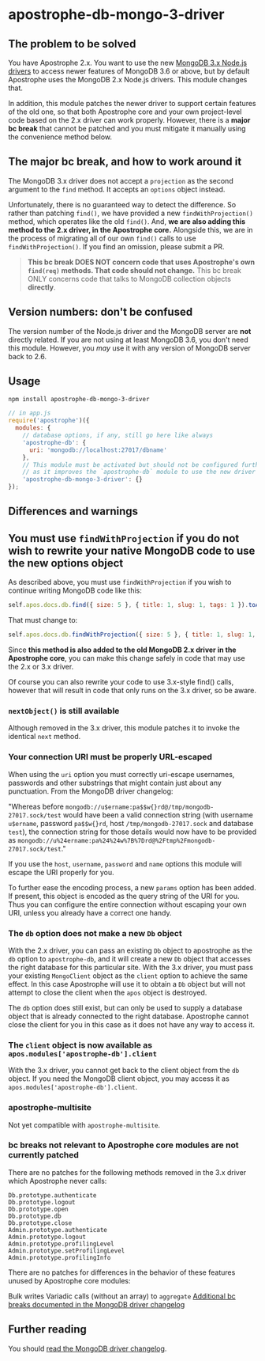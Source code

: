 # apostrophe-db-mongo-3-driver

## The problem to be solved

You have Apostrophe 2.x. You want to use the new [MongoDB 3.x Node.js drivers](http://mongodb.github.io/node-mongodb-native/3.1) to access newer features of MongoDB 3.6 or above, but by default Apostrophe uses the MongoDB 2.x Node.js drivers. This module changes that.

In addition, this module patches the newer driver to support certain features of the old one, so that both Apostrophe core and your own project-level code based on the 2.x driver can work properly. However, there is a **major bc break** that cannot be patched and you must mitigate it manually using the convenience method below.

## The major bc break, and how to work around it

The MongoDB 3.x driver does not accept a `projection` as the second argument to the `find` method. It accepts an `options` object instead.

Unfortunately, there is no guaranteed way to detect the difference. So rather than patching `find()`, we have provided a new `findWithProjection()` method, which operates like the old `find()`. And, **we are also adding this method to the 2.x driver, in the Apostrophe core.** Alongside this, we are in the process of migrating all of our own `find()` calls to use `findWithProjection()`. If you find an omission, please submit a PR.

> **This bc break DOES NOT concern code that uses Apostrophe's own `find(req)` methods. That code should not change.** This bc break ONLY concerns code that talks to MongoDB collection objects **directly**.

## Version numbers: don't be confused

The version number of the Node.js driver and the MongoDB server are **not** directly related. If you are not using at least MongoDB 3.6, you don't need this module. However, you *may* use it with any version of MongoDB server back to 2.6.

## Usage

`npm install apostrophe-db-mongo-3-driver`

```javascript
// in app.js
require('apostrophe')({ 
  modules: {
    // database options, if any, still go here like always
    'apostrophe-db': {
      uri: 'mongodb://localhost:27017/dbname'
    },
    // This module must be activated but should not be configured further,
    // as it improves the `apostrophe-db` module to use the new driver
    'apostrophe-db-mongo-3-driver': {}
});
```

## Differences and warnings

## You must use `findWithProjection` if you do not wish to rewrite your native MongoDB code to use the new options object

As described above, you must use `findWithProjection` if you wish to continue writing MongoDB code like this:

```javascript
self.apos.docs.db.find({ size: 5 }, { title: 1, slug: 1, tags: 1 }).toArray()...
```

That must change to:

```javascript
self.apos.docs.db.findWithProjection({ size: 5 }, { title: 1, slug: 1, tags: 1 }).toArray()...
```

Since **this method is also added to the old MongoDB 2.x driver in the Apostrophe core**, you can make this change safely in code that may use the 2.x or 3.x driver.

Of course you can also rewrite your code to use 3.x-style find() calls, however that will result in code that only runs on the 3.x driver, so be aware.

### `nextObject()` is still available

Although removed in the 3.x driver, this module patches it to invoke the identical `next` method.

### Your connection URI must be properly URL-escaped 

When using the `uri` option you must correctly uri-escape usernames, passwords and other substrings that might contain just about any punctuation. From the MongoDB driver changelog:

"Whereas before `mongodb://u$ername:pa$$w{}rd@/tmp/mongodb-27017.sock/test` would have been a valid connection string (with username `u$ername`, password `pa$$w{}rd`, host `/tmp/mongodb-27017.sock` and database `test`), the connection string for those details would now have to be provided as `mongodb://u%24ername:pa%24%24w%7B%7Drd@%2Ftmp%2Fmongodb-27017.sock/test`."

If you use the `host`, `username`, `password` and `name` options this module will escape the URI properly for you.

To further ease the encoding process, a new `params` option has been added. If present, this object is encoded as the query string of the URI for you. Thus you can configure the entire connection without escaping your own URI, unless you already have a correct one handy.

### The `db` option does not make a new `Db` object

With the 2.x driver, you can pass an existing `Db` object to apostrophe as the `db` option to `apostrophe-db`, and it will create a new `Db` object that accesses the right database for this particular site. With the 3.x driver, you must pass your existing `MongoClient` object as the `client` option to achieve the same effect. In this case Apostrophe will use it to obtain a `Db` object but will not attempt to close the client when the `apos` object is destroyed.

The `db` option does still exist, but can only be used to supply a database object that is already connected to the right database. Apostrophe cannot close the client for you in this case as it does not have any way to access it.

### The `client` object is now available as `apos.modules['apostrophe-db'].client`

With the 3.x driver, you cannot get back to the client object from the `db` object. If you need the MongoDB client object, you may access it as `apos.modules['apostrophe-db'].client`.

### apostrophe-multisite

Not yet compatible with `apostrophe-multisite`.

### bc breaks not relevant to Apostrophe core modules are not currently patched

There are no patches for the following methods removed in the 3.x driver which Apostrophe never calls:

```
Db.prototype.authenticate
Db.prototype.logout
Db.prototype.open
Db.prototype.db
Db.prototype.close
Admin.prototype.authenticate
Admin.prototype.logout
Admin.prototype.profilingLevel
Admin.prototype.setProfilingLevel
Admin.prototype.profilingInfo
```

There are no patches for differences in the behavior of these features unused by Apostrophe core modules:

Bulk writes
Variadic calls (without an array) to `aggregate`
[Additional bc breaks documented in the MongoDB driver changelog](https://github.com/mongodb/node-mongodb-native/blob/HEAD/CHANGES_3.0.0.md)

## Further reading

You should [read the MongoDB driver changelog](https://github.com/mongodb/node-mongodb-native/blob/HEAD/CHANGES_3.0.0.md).

